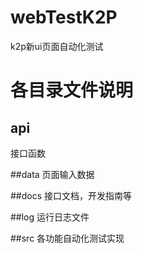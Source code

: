 # webTestK2P
k2p新ui页面自动化测试
# 各目录文件说明
## api
接口函数

##data
页面输入数据

##docs
接口文档，开发指南等

##log
运行日志文件

##src
各功能自动化测试实现
